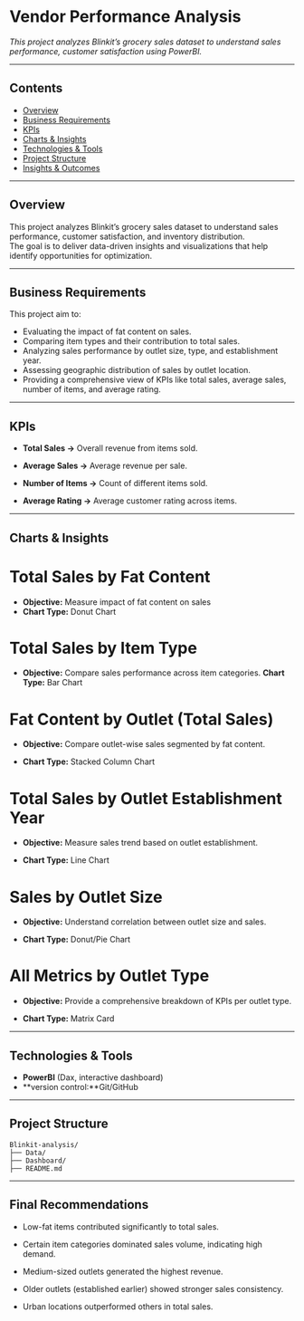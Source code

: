 # Vendor Performance Analysis
_This project analyzes Blinkit’s grocery sales dataset to understand sales performance, customer satisfaction using  PowerBI._

---
## Contents
- <a href="#overview">Overview</a>
- <a href="#business-Requirements">Business Requirements</a>
- <a href="#KPIs">KPIs</a>
- <a href="#Charts & Insights">Charts & Insights</a>
- <a href="#technologies--tools">Technologies & Tools</a>
- <a href="#project-structure">Project Structure</a>
- <a href="#Insights & Outcomes">Insights & Outcomes</a>

---
<h2><a class="anchor" id="overview"></a>Overview</h2>
This project analyzes Blinkit’s grocery sales dataset to understand sales performance, customer satisfaction, and inventory distribution.<br>
The goal is to deliver data-driven insights and visualizations that help identify opportunities for optimization.

---
<h2><a class="anchor" id="business-Requirements"></a>Business Requirements</h2>

This project aim to:
- Evaluating the impact of fat content on sales.
- Comparing item types and their contribution to total sales.
- Analyzing sales performance by outlet size, type, and establishment year.
- Assessing geographic distribution of sales by outlet location.
- Providing a comprehensive view of KPIs like total sales, average sales, number of items, and average rating.

---
<h2><a class="anchor" id="KPIs"></a>KPIs</h2>

- **Total Sales →** Overall revenue from items sold.

- **Average Sales →** Average revenue per sale.

- **Number of Items →** Count of different items sold.

- **Average Rating →** Average customer rating across items.


---
<h2><a class="anchor" id="Charts & Insights"></a>Charts & Insights</h2>

# Total Sales by Fat Content

- **Objective:** Measure impact of fat content on sales
- **Chart Type:** Donut Chart

# Total Sales by Item Type

- **Objective:** Compare sales performance across item categories.
**Chart Type:** Bar Chart

# Fat Content by Outlet (Total Sales)

- **Objective:** Compare outlet-wise sales segmented by fat content.

- **Chart Type:** Stacked Column Chart

# Total Sales by Outlet Establishment Year

- **Objective:** Measure sales trend based on outlet establishment.

- **Chart Type:** Line Chart

# Sales by Outlet Size

- **Objective:** Understand correlation between outlet size and sales.

- **Chart Type:** Donut/Pie Chart


# All Metrics by Outlet Type

- **Objective:** Provide a comprehensive breakdown of KPIs per outlet type.

- **Chart Type:** Matrix Card

---
<h2><a class="anchor" id="technologies--tools"></a>Technologies & Tools</h2>

- **PowerBI** (Dax, interactive dashboard)
- **version control:**Git/GitHub


---
<h2><a class="anchor" id="project-structure"></a>Project Structure</h2>

```
Blinkit-analysis/
├── Data/                   
├── Dashboard/                 
├── README.md                  

```


---

<h2><a class="anchor" id="final-recommendations"></a>Final Recommendations</h2>

- Low-fat items contributed significantly to total sales.

- Certain item categories dominated sales volume, indicating high demand.

- Medium-sized outlets generated the highest revenue.

- Older outlets (established earlier) showed stronger sales consistency.

- Urban locations outperformed others in total sales.
